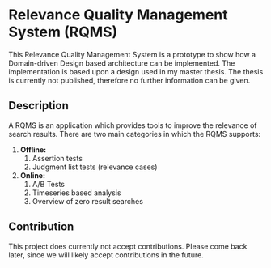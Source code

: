 # Relevance Quality Management System (RQMS)

This Relevance Quality Management System is a prototype to show 
how a Domain-driven Design based architecture can be implemented.
The implementation is based upon a design used in my master thesis.
The thesis is currently not published, therefore no further information can be given.

## Description
A RQMS is an application which provides tools to improve the relevance of search results.
There are two main categories in which the RQMS supports:
1. **Offline:** 
   1. Assertion tests
   2. Judgment list tests (relevance cases)
2. **Online:**
   1. A/B Tests
   2. Timeseries based analysis
   3. Overview of zero result searches

## Contribution
This project does currently not accept contributions.
Please come back later, since we will likely accept contributions in the future.